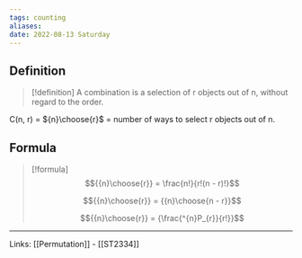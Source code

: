 ```yaml
---
tags: counting
aliases: 
date: 2022-08-13 Saturday
---
```

## Definition

>[!definition]
> A combination is a selection of r objects out of n, without regard to the order. 

C(n, r) = ${n}\choose{r}$ = number of ways to select r objects out of n.


## Formula

>[!formula]
> $${{n}\choose{r}} = \frac{n!}{r!(n - r)!}$$
> 
> $${{n}\choose{r}} = {{n}\choose{n - r}}$$
> 
> $${{n}\choose{r}} = {\frac{^{n}P_{r}}{r!}}$$

---
Links: [[Permutation]] - [[ST2334]]